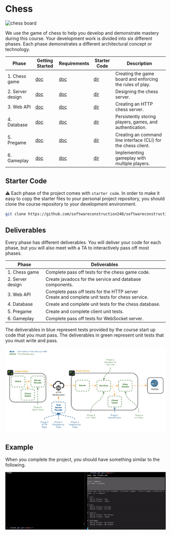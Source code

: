 # Chess

![chess board](6-gameplay/highlight-moves.png)

We use the game of chess to help you develop and demonstrate mastery during this course. Your development work is
divided into six different phases. Each phase demonstrates a different architectural concept or technology.

| Phase            | Getting Started                                  | Requirements                            | Starter Code                        | Description                                                    |
|------------------|--------------------------------------------------|-----------------------------------------|-------------------------------------|----------------------------------------------------------------|
| 1. Chess game    | [doc](1-chess-game/getting-started.md)           | [doc](1-chess-game/chess-game.md)       | [dir](1-chess-game/starter-code)    | Creating the game board and enforcing the rules of play.       |
| 2. Server design | [doc](2-server-design/getting-started.md)        | [doc](2-server-design/server-design.md) | [dir](2-server-design/starter-code) | Designing the chess server.                                    |
| 3. Web API       | [doc](3-web-api/getting-started.md)              | [doc](3-web-api/web-api.md)             | [dir](3-web-api/starter-code)       | Creating an HTTP chess server.                                 |
| 4. Database      | [doc](../Phase%204/getting-started.md) | [doc](4-database/database.md)           | [dir](4-database/starter-code)      | Persistently storing players, games, and authentication.       |
| 5. Pregame       | [doc](5-pregame/getting-started.md)              | [doc](5-pregame/pregame.md)             | [dir](../../5-pregame/starter-code)       | Creating an command line interface (CLI) for the chess client. |
| 6. Gameplay      | [doc](6-gameplay/getting-started.md)             | [doc](6-gameplay/gameplay.md)           | [dir](../../6-gameplay/starter-code)      | Implementing gameplay with multiple players.                   |

## Starter Code

⚠ Each phase of the project comes with `starter code`. In order to make it easy to copy the starter files to your
personal project repository, you should clone the course repository to your development environment.

```sh
git clone https://github.com/softwareconstruction240/softwareconstruction.git

```

## Deliverables

Every phase has different deliverables. You will deliver your code for each phase, but you will also meet with a TA to
interactively pass off most phases.

| Phase            | Deliverables                                                                                      |
|------------------|---------------------------------------------------------------------------------------------------|
| 1. Chess game    | Complete pass off tests for the chess game code.                                                  |
| 2. Server design | Create javadocs for the service and database components.                                          |
| 3. Web API       | Complete pass off tests for the HTTP server<br/>Create and complete unit tests for chess service. |
| 4. Database      | Create and complete unit tests for the chess database.                                            |
| 5. Pregame       | Create and complete client unit tests.                                                            |
| 6. Gameplay      | Complete pass off tests for WebSocket server.                                                     |

The deliverables in blue represent tests provided by the course start up code that you must pass. The deliverables in
green represent unit tests that you must write and pass.

![deliverables](deliverables.png)

## Example

When you complete the project, you should have something similar to the following.

![chess board](chess-demo.gif)

